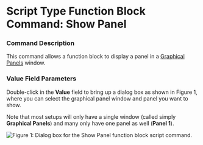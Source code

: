 # Script Type Function Block Command: Show Panel

### Command Description

This command allows a function block to display a panel in a [Graphical Panels](../../../../main-menu-measurement/graphical-panels/) window.

### Value Field Parameters

Double-click in the **Value** field to bring up a dialog box as shown in Figure 1, where you can select the graphical panel window and panel you want to show.

Note that most setups will only have a single window (called simply **Graphical Panels**) and many only have one panel as well (**Panel 1**).

![Figure 1: Dialog box for the Show Panel function block script command.](../../../../../.gitbook/assets/fb\_show\_panel.gif)
